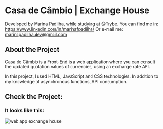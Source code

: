# Casa de Câmbio | Exchange House
Developed by Marina Padilha, while studying at @Trybe. 
You can find me in: https://www.linkedin.com/in/marinafpadilha/ Or e-mail me: marinapadilha.dev@gmail.com

## About the Project
Casa de Câmbio is a Front-End is a web application where you can consult the updated quotation values of currencies, using an exchange rate API.

In this project, I used HTML, JavaScript and CSS technologies. In addition to my knowledge of asynchronous functions, API consumption.

## Check the Project:
### It looks like this:
![web app exchange house](https://drive.google.com/file/d/1_zG2sDFjb6AAaT9zw6-6aGMUgVaf38VO/view?usp=sharing)
